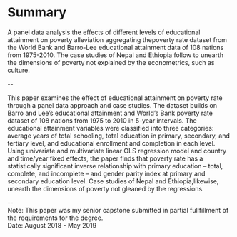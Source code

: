 # Summary

A panel data analysis the effects of different levels of educational attainment on poverty alleviation aggregating thepoverty rate dataset from the World Bank and Barro-Lee educational attainment data of 108 nations from 1975-2010. The case studies of Nepal and Ethiopia follow to unearth the dimensions of poverty not explained by the econometrics, such as culture.

--

This paper examines the effect of educational attainment on poverty rate through a panel data approach and case studies. The dataset builds on Barro and Lee’s educational attainment and World’s Bank poverty rate dataset of 108 nations from 1975 to 2010 in 5-year intervals. The educational attainment variables were classified into three categories: average years of total schooling, total education in primary, secondary, and tertiary level, and educational enrollment and completion in each level. Using univariate and multivariate linear OLS regression model and country and time/year fixed effects, the paper finds that poverty rate has a statistically significant inverse relationship with primary education – total, complete, and incomplete – and gender parity index at primary and secondary education level. Case studies of Nepal and Ethiopia,likewise, unearth the dimensions of poverty not gleaned by the regressions.

--  
Note: This paper was my senior capstone submitted in partial fullfillment of the requirements for the degree. <br/>
Date: August 2018 - May 2019
